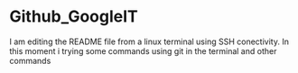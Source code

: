 # Github_GoogleIT

I am editing the README file from a linux terminal using SSH conectivity. In this moment i trying some commands using git in the terminal and other commands
